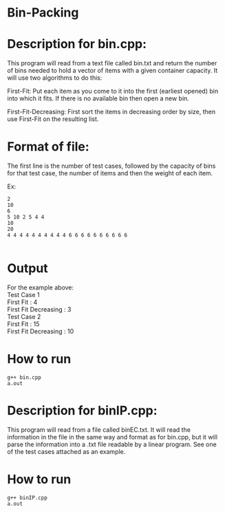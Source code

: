 # Bin-Packing

# Description for bin.cpp: 

This program will read from a text file called bin.txt and return the number of bins needed to hold a vector of items with a given container capacity. It will use two algorithms to do this: 

First-Fit: Put each item as you come to it into the first (earliest opened) bin into which it fits.  If there is no available bin then open a new bin. 

First-Fit-Decreasing: First sort the items in decreasing order by size, then use First-Fit on the resulting list. 

# Format of file: 

The first line is the number of test cases, followed by the capacity of bins for that test case, the number of items and then the weight of each item. 

Ex:
```
2 
10
6 
5 10 2 5 4 4 
10
20
4 4 4 4 4 4 4 4 4 4 6 6 6 6 6 6 6 6 6 6 
 
```
# Output
For the example above:   
Test Case 1   
First Fit : 4  
First Fit Decreasing : 3   
Test Case 2   
First Fit : 15    
First Fit Decreasing : 10  

# How to run
```
g++ bin.cpp 
a.out
```
# Description for binIP.cpp: 
This program will read from a file called binEC.txt. It will read the information in the file in the same way and format as for bin.cpp, but it will parse the information into a .txt file readable by a linear program. See one of the test cases attached as an example.

# How to run
```
g++ binIP.cpp 
a.out
```
